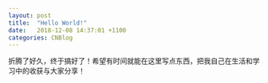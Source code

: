 ```yaml
---
layout: post
title:  "Hello World!"
date:   2018-12-08 14:37:01 +1100
categories: CNBlog
---
```

折腾了好久，终于搞好了！希望有时间就能在这里写点东西，把我自己在生活和学习中的收获与大家分享！
